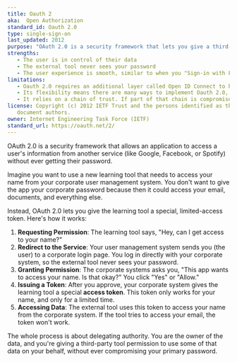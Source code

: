 ```yaml
---
title: Oauth 2
aka:  Open Authorization
standard_id: Oauth 2.0
type: single-sign-on
last_updated: 2012
purpose: "OAuth 2.0 is a security framework that lets you give a third-party app access to your information on another website without sharing your password.  "
strengths:
   - The user is in control of their data
   - The external tool never sees your password
   - The user experience is smooth, similar to when you "Sign-in with Facebook"
limitations:
   - Oauth 2.0 requires an additional layer called Open ID Connect to handle user authentication
   - Its flexibility means there are many ways to implement Oauth 2.0, sometimes leading to inconsistencies or less secure practices
   - It relies on a chain of trust. If part of that chain is compromised, the whole system could be at risk
license: Copyright (c) 2012 IETF Trust and the persons identified as the
   document authors.
owner: Internet Engineering Task Force (IETF)
standard_url: https://oauth.net/2/
---
```

OAuth 2.0 is a security framework that allows an application to access a user's information from another service (like Google, Facebook, or Spotify) without ever getting their password.

Imagine you want to use a new learning tool that needs to access your name from your corporate user management system. You don't want to give the app your corporate password because then it could access your email, documents, and everything else.

Instead, OAuth 2.0 lets you give the learning tool a special, limited-access token. Here's how it works:

1.  **Requesting Permission**: The learning tool says, "Hey, can I get access to your name?"
2.  **Redirect to the Service**: Your user management system sends you (the user) to a corporate login page. You log in directly with your corporate system, so the external tool never sees your password.
3.  **Granting Permission**: The corporate systems asks you, "This app wants to access your name. Is that okay?" You click "Yes" or "Allow."
4.  **Issuing a Token**: After you approve, your corporate system gives the learning tool a special **access token**. This token only works for your name, and only for a limited time.
5.  **Accessing Data**: The external tool uses this token to access your name from the corporate system. If the tool tries to access your email, the token won't work.

The whole process is about delegating authority. You are the owner of the data, and you're giving a third-party tool permission to use some of that data on your behalf, without ever compromising your primary password. 